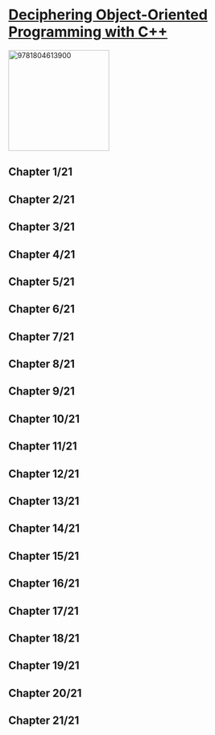 # [Deciphering Object-Oriented Programming with C++](https://www.amazon.com/Deciphering-Object-Oriented-Programming-depth-object-oriented/dp/1804613908/ref=sr_1_1?keywords=Deciphering+Object-Oriented+Programming+with+C%2B%2B&qid=1669927688&s=books&sr=1-1)
<img alt="9781804613900" src="../../covers/9781804613900.jpg" width="200"/>

## Chapter 1/21
## Chapter 2/21
## Chapter 3/21
## Chapter 4/21
## Chapter 5/21
## Chapter 6/21
## Chapter 7/21
## Chapter 8/21
## Chapter 9/21
## Chapter 10/21
## Chapter 11/21
## Chapter 12/21
## Chapter 13/21
## Chapter 14/21
## Chapter 15/21
## Chapter 16/21
## Chapter 17/21
## Chapter 18/21
## Chapter 19/21
## Chapter 20/21
## Chapter 21/21
